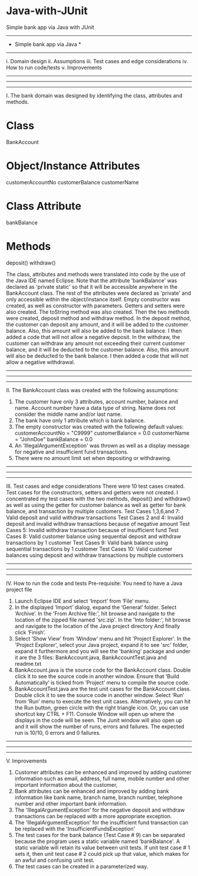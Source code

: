 # Java-with-JUnit
Simple bank app via Java with JUnit 

****************************
* Simple bank app via Java *
****************************

i. Domain design
ii. Assumptions
iii. Test cases and edge considerations
iv. How to run code/tests
v. Improvements

***
***
***

I. The bank domain was designed by identifying the class, attributes and methods.

Class
=====
BankAccount

Object/Instance Attributes
==========================
customerAccountNo
customerBalance
customerName

Class Attribute
=================
bankBalance 

Methods
=======
deposit()
withdraw()

The class, attributes and methods were translated into code by the use of the Java IDE named Eclipse. Note that the attribute 'bankBalance' was declared as 'private static' so that it will be accessible anywhere in the BankAccount class. The rest of the attributes were declared as 'private' and only accessible within the object/instance itself. Empty constructor was created, as well as constructor with parameters. Getters and setters were also created. The toString method was also created. Then the two methods were created, deposit method and withdraw method. In the deposit method, the customer can deposit any amount, and it will be added to the customer balance. Also, this amount will also be added to the bank balance. I then added a code that will not allow a negative deposit.  In the withdraw, the customer can withdraw any amount not exceeding their current customer balance, and it will be deducted to the customer balance. Also, this amount will also be deducted to the bank balance. I then added a code that will not allow a negative withdrawal.

***
***
***

II. The BankAccount class was created with the following assumptions:
1. The customer have only 3 attributes, account number, balance and name. Account number have a data type of string. Name does not consider the middle name and/or last name.
2. The bank have only 1 attribute which is bank balance.
3. The empty constructor was created with the following default values:
customerAccountNo = "C9999"
customerBalance = 0.0
customerName = "JohnDoe"
bankBalance = 0.0
4. An 'IllegalArgumentException' was thrown as well as a display message for negative and insufficient fund transactions.
5. There were no amount limit set when depositing or withdrawing.

***
***
***

III. Test cases and edge considerations
There were 10 test cases created. Test cases for the constructors, setters and getters were not created. I concentrated my test cases with the two methods, deposit() and withdraw() as well as using the getter for customer balance as well as getter for bank balance, and transaction by multiple customers.
Test Cases 1,3,6,and 7: Valid deposit and valid withdraw transactions
Test Cases 2 and 4: Invalid deposit and invalid withdraw transactions because of negative amount
Test Cases 5: Invalid withdraw transaction because of insufficient fund
Test Cases 8: Valid customer balance using sequential deposit and withdraw transactions by 1 customer
Test Cases 9: Valid bank balance using sequential transactions by 1 customer
Test Cases 10: Valid customer balances using deposit and withdraw transactions by multiple customers

***
***
***

IV. How to run the code and tests
Pre-requisite: You need to have a Java project file 
1. Launch Eclipse IDE and select ‘Import’ from ‘File’ menu.
2. In the displayed ‘Import’ dialog, expand the ‘General’ folder. Select ‘Archive’. In the 'From Archive file:', hit browse and navigate to the location of the zipped file named 'src.zip'. In the 'Into folder:', hit browse and navigate to the location of the Java project directory And finally click ‘Finish’.
3. Select ‘Show View’ from ‘Window’ menu and hit 'Project Explorer'. In the 'Project Explorer', select your Java project, expand it to see 'src' folder, expand it furthermore and you will see the 'banking' package and under it are the 3 files: BankAccount.java, BankAccountTest.java and readme.txt
4. BankAccount.java is the source code for the BankAccount class. Double click it to see the source code in another window. Ensure that ‘Build Automatically’ is ticked from ‘Project’ menu to compile the source code.
5. BankAccountTest.java are the test unit cases for the BankAccount class. Double click it to see the source code in another window. Select ‘Run’ from ‘Run’ menu to execute the test unit cases. Alternatively, you can hit the Run button, green circle with the right triangle icon. Or, you can use shortcut key CTRL + F11. Console Window will open up where the displays in the code will be seen. The Junit window will also open up and it will show the number of runs, errors and failures. The expected run is 10/10, 0 errors and 0 failures.     
 
***
***
***

V. Improvements
1. Customer attributes can be enhanced and improved by adding customer information such as email, address, full name, mobile number and other important information about the customer,
2. Bank attributes can be enhanced and improved by adding bank information like bank name, branch name, branch number, telephone number and other important bank information.
3. The 'IllegalArgumentException' for the negative deposit and withdraw transactions can be replaced with a more appropriate exception.
4. The 'IllegalArgumentException' for the insufficient fund transaction can be replaced with the 'InsufficientFundsException'
5. The test cases for the bank balance (Test Case # 9) can be separated because the program uses a static variable named 'bankBalance'. A static variable will retain its value between unit tests. If unit test case # 1 sets it, then unit test case # 2 could pick up that value,  which makes for an awful and confusing unit test.
6. The test cases can be created in a parameterized way.

